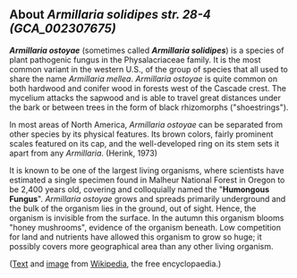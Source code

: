 About *Armillaria solidipes str. 28-4 (GCA\_002307675)* 
-------------------------------------------------------



***Armillaria ostoyae*** (sometimes called ***Armillaria solidipes***)
is a species of plant pathogenic fungus in the Physalacriaceae family.
It is the most common variant in the western U.S., of the group of
species that all used to share the name *Armillaria mellea*. *Armillaria
ostoyae* is quite common on both hardwood and conifer wood in forests
west of the Cascade crest. The mycelium attacks the sapwood and is able
to travel great distances under the bark or between trees in the form of
black rhizomorphs (\"shoestrings\").

In most areas of North America, *Armillaria ostoyae* can be separated
from other species by its physical features. Its brown colors, fairly
prominent scales featured on its cap, and the well-developed ring on its
stem sets it apart from any *Armillaria*. (Herink, 1973)

It is known to be one of the largest living organisms, where scientists
have estimated a single specimen found in Malheur National Forest in
Oregon to be 2,400 years old, covering and colloquially named the
\"**Humongous Fungus**\". *Armillaria ostoyae* grows and spreads
primarily underground and the bulk of the organism lies in the ground,
out of sight. Hence, the organism is invisible from the surface. In the
autumn this organism blooms \"honey mushrooms\", evidence of the
organism beneath. Low competition for land and nutrients have allowed
this organism to grow so huge; it possibly covers more geographical area
than any other living organism.

([Text](http://en.wikipedia.org/wiki/Armillaria_ostoyae) and
[image](https://commons.wikimedia.org/wiki/File:Armillaria_ostoyae.jpg)
from [Wikipedia](http://en.wikipedia.org/), the free encyclopaedia.)
